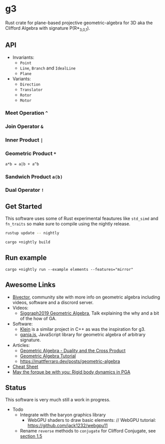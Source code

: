 # g3

Rust crate for plane-based projective geometric-algebra for 3D aka the Clifford Algebra with signature P(R*<sub>3,0,1</sub>).


## API

* Invariants:
  * `Point`
  * `Line`, `Branch` and `IdealLine`
  * `Plane`
* Variants:
  * `Direction`
  * `Translator`
  * `Rotor`
  * `Motor`

### Meet Operation `^`

### Join Operator `&`

### Inner Product `|`

### Geometric Product `*`

`a*b = a|b + a^b`

### Sandwich Product `a(b)`

### Dual Operator `!`

## Get Started

This software uses some of Rust experimental feautures like `std_simd` and `fn_traits` so make sure to compile using the nightly release.

```bash
rustup update -- nightly
```

```bash
cargo +nightly build
```


## Run example


```
cargo +nightly run --example elements --features="mirror"
```

## Awesome Links

* [Bivector](https://bivector.net/), community site with more info on geometric algebra including videos, software and a discrord server.
* Videos:
  * [Siggraph2019 Geometric Algebra](https://www.youtube.com/watch?v=tX4H_ctggYo), Talk explaining the why and a bit of the how of GA.
* Software:
  * [Klein](https://www.jeremyong.com/klein/) is a similar project in C++ as was the inspiration for g3.
  * [ganja.js](https://github.com/enkimute/ganja.js), JavaScript library for geometric algebra of arbitrary signature.
* Articles:
  * [Geometric Algebra - Duality and the Cross Product](https://www.youtube.com/watch?v=RAcyVrMNV5s)
  * [Geometric Algebra Tutorial](https://geometricalgebratutorial.com)
  * https://mattferraro.dev/posts/geometric-algebra
* [Cheat Sheet](https://enki.ws/ganja.js/examples/coffeeshop.html#V3k2baxG2&fullscreen)
* [May the forque be with you: Rigid body dynamics in PGA](https://enki.ws/ganja.js/examples/pga_dyn.html)

## Status

This software is very much still a work in progress.

* Todo
  * Integrate with the baryon graphics library
    * WebGPU shaders to draw basic elements: // WebGPU tutorial: https://github.com/jack1232/webgpu11
  * Rename `reverse` methods to `conjugate` for Clifford Conjugate, see [section 1.5](https://observablehq.com/@enkimute/glu-lookat-in-3d-pga)

